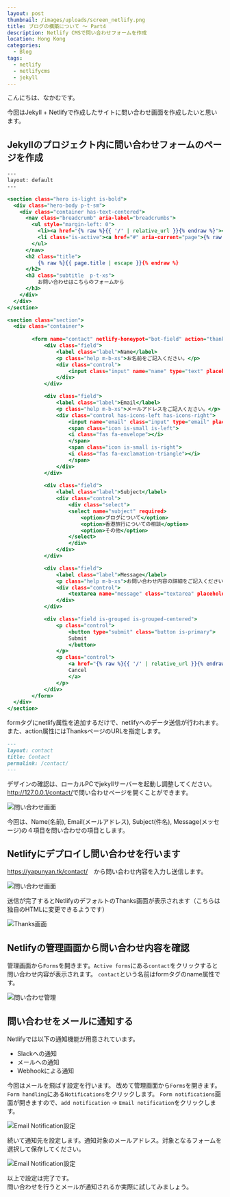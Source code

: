 ```yaml
---
layout: post
thumbnail: /images/uploads/screen_netlify.png
title: ブログの構築について 〜 Part4
description: Netlify CMSで問い合わせフォームを作成
location: Hong Kong
categories:
  - Blog
tags:
  - netlify
  - netlifycms
  - jekyll
---
```

こんにちは、なかむです。

今回はJekyll + Netlifyで作成したサイトに問い合わせ画面を作成したいと思います。

## Jekyllのプロジェクト内に問い合わせフォームのページを作成

```_layout/contact.html
---
layout: default
---

<section class="hero is-light is-bold">
  <div class="hero-body p-t-sm">
    <div class="container has-text-centered">
      <nav class="breadcrumb" aria-label="breadcrumbs">
        <ul style="margin-left: 0">
          <li><a href="{% raw %}{{ '/' | relative_url }}{% endraw %}"><i class="fas fa-home"></i></a></li>
          <li class="is-active"><a href="#" aria-current="page">{% raw %}{{ page.title | escape }}{% endraw %}</a></li>
        </ul>
      </nav>
      <h2 class="title">
          {% raw %}{{ page.title | escape }}{% endraw %}
      </h2>
      <h3 class="subtitle  p-t-xs">
          お問い合わせはこちらのフォームから
      </h3>
    </div>
  </div>
</section>

<section class="section">
  <div class="container">
    
        <form name="contact" netlify-honeypot="bot-field" action="thanks" netlify>
            <div class="field">
                <label class="label">Name</label>
                <p class="help m-b-xs">お名前をご記入ください。</p>
                <div class="control">
                    <input class="input" name="name" type="text" placeholder="" required>
                </div>
            </div>

            <div class="field">
                <label class="label">Email</label>
                <p class="help m-b-xs">メールアドレスをご記入ください。</p>
                <div class="control has-icons-left has-icons-right">
                    <input name="email" class="input" type="email" placeholder="" value="" required>
                    <span class="icon is-small is-left">
                    <i class="fas fa-envelope"></i>
                    </span>
                    <span class="icon is-small is-right">
                    <i class="fas fa-exclamation-triangle"></i>
                    </span>
                </div>
            </div>
            
            <div class="field">
                <label class="label">Subject</label>
                <div class="control">
                    <div class="select">
                    <select name="subject" required>
                        <option>ブログについて</option>
                        <option>香港旅行についての相談</option>
                        <option>その他</option>
                    </select>
                    </div>
                </div>
            </div>

            <div class="field">
                <label class="label">Message</label>
                <p class="help m-b-xs">お問い合わせ内容の詳細をご記入ください。</p>
                <div class="control">
                    <textarea name="message" class="textarea" placeholder="" required></textarea>
                </div>
            </div>

            <div class="field is-grouped is-grouped-centered">
                <p class="control">
                    <button type="submit" class="button is-primary">
                    Submit
                    </button>
                </p>
                <p class="control">
                    <a href="{% raw %}{{ '/' | relative_url }}{% endraw %}" class="button is-light">
                    Cancel
                    </a>
                </p>
            </div>
        </form>
  </div>
</section>
```

formタグにnetlify属性を追加するだけで、netlifyへのデータ送信が行われます。また、action属性にはThanksページのURLを指定します。

```contact.md
---
layout: contact
title: Contact
permalink: /contact/
---
```

デザインの確認は、ローカルPCでjekyllサーバーを起動し調整してください。
<http://127.0.0.1/contact/>で問い合わせページを開くことができます。

![問い合わせ画面](/images/uploads/screen_hk_contact.png)

今回は、Name(名前), Email(メールアドレス), Subject(件名), Message(メッセージ)の４項目を問い合わせの項目とします。

## Netlifyにデプロイし問い合わせを行います

<https://yapunyan.tk/contact/>　から問い合わせ内容を入力し送信します。

![問い合わせ画面](/images/uploads/screen_hk_contact_input.png)

送信が完了するとNetlifyのデフォルトのThanks画面が表示されます（こちらは独自のHTMLに変更できるようです）

![Thanks画面](/images/uploads/screen_hk_contact_thanks.png)

## Netlifyの管理画面から問い合わせ内容を確認

管理画面から`Forms`を開きます。`Active forms`にある`contact`をクリックすると問い合わせ内容が表示されます。
`contact`という名前はformタグのname属性です。

![問い合わせ管理](/images/uploads/screen_netlify_forms_contact.png)

## 問い合わせをメールに通知する

Netlifyでは以下の通知機能が用意されています。

* Slackへの通知
* メールへの通知
* Webhookによる通知

今回はメールを飛ばす設定を行います。
改めて管理画面から`Forms`を開きます。`Form handling`にある`Notifications`をクリックします。
`Form notifications`画面が開きますので、`add notification` → `Email notification`をクリックします。

![Email Notification設定](/images/uploads/screen_netlify_forms_notification.png)

続いて通知先を設定します。通知対象のメールアドレス。対象となるフォームを選択して保存してください。

![Email Notification設定](/images/uploads/screen_netlify_forms_notification_2.png)

以上で設定は完了です。  
問い合わせを行うとメールが通知されるか実際に試してみましょう。
